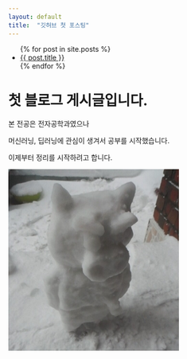 ```yaml
---
layout: default
title:  "깃허브 첫 포스팅"
---
```

<ul>
    {% for post in site.posts %}
<li>
    <a href="{{ post.url }}">{{ post.title }}</a>
</li>
    {% endfor %}
</ul>

# 첫 블로그 게시글입니다.
본 전공은 전자공학과였으나

머신러닝, 딥러닝에 관심이 생겨서 공부를 시작했습니다.

이제부터 정리를 시작하려고 합니다.

![부리부리](../images/2022-01-03-first/부리부리.PNG)
